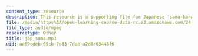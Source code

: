 ```yaml
---
content_type: resource
description: This resource is a supporting file for Japanese 'sama-kana-gakusha'.
file: /media/https%3A/open-learning-course-data-rc.s3.amazonaws.com/24-901-language-and-its-structure-i-phonology-fall-2010/aa69cdeb65cb7d837daea2d8a03448f6_jap_sama.mp3
file_type: audio/mpeg
resourcetype: Other
title: jap_sama.mp3
uid: aa69cdeb-65cb-7d83-7dae-a2d8a03448f6
---
```

